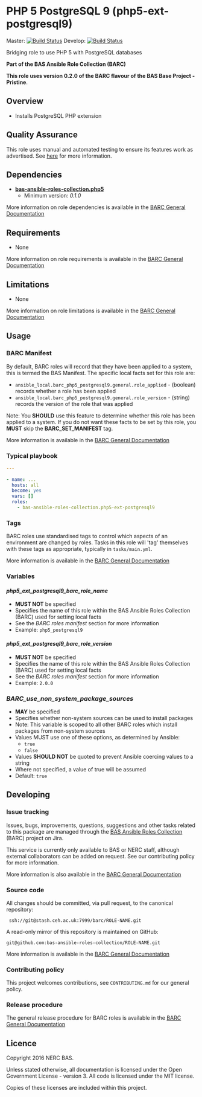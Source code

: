 # PHP 5 PostgreSQL 9 (php5-ext-postgresql9)
 
Master: [![Build Status](https://semaphoreci.com/api/v1/bas-ansible-roles-collection/php5-ext-postgresql9/branches/master/badge.svg)](https://semaphoreci.com/bas-ansible-roles-collection/php5-ext-postgresql9)
Develop: [![Build Status](https://semaphoreci.com/api/v1/bas-ansible-roles-collection/php5-ext-postgresql9/branches/develop/badge.svg)](https://semaphoreci.com/bas-ansible-roles-collection/php5-ext-postgresql9)
 
Bridging role to use PHP 5 with PostgreSQL databases
 
**Part of the BAS Ansible Role Collection (BARC)**
 
**This role uses version 0.2.0 of the BARC flavour of the BAS Base Project - Pristine**.
 
## Overview
 
* Installs PostgreSQL PHP extension
 
## Quality Assurance
 
This role uses manual and automated testing to ensure its features work as advertised. 
See [here](tests/README.md) for more information.
 
## Dependencies
 
* [**bas-ansible-roles-collection.php5**](https://galaxy.ansible.com/bas-ansible-roles-collection/php5)
  * Minimum version: *0.1.0*
 
More information on role dependencies is available in the 
[BARC General Documentation](
https://antarctica.hackpad.com/BARC-Overview-and-Policies-SzcHzHvitkt#:h=Role-dependencies)
 
## Requirements
 
* None
 
More information on role requirements is available in the 
[BARC General Documentation](
https://antarctica.hackpad.com/BARC-Overview-and-Policies-SzcHzHvitkt#:h=Role-requirements)
 
## Limitations
 
* None
 
More information on role limitations is available in the 
[BARC General Documentation](
https://antarctica.hackpad.com/BARC-Overview-and-Policies-SzcHzHvitkt#:h=Role-limitations)
 
## Usage
 
### BARC Manifest
 
By default, BARC roles will record that they have been applied to a system, this is termed the BAS Manifest.
The specific local facts set for this role are:
 
* `ansible_local.barc_php5_postgresql9.general.role_applied` - (boolean) records whether a role has been applied
* `ansible_local.barc_php5_postgresql9.general.role_version` - (string) records the version of the role that was applied
 
Note: You **SHOULD** use this feature to determine whether this role has been applied to a system.
If you do not want these facts to be set by this role, you **MUST** skip the **BARC_SET_MANIFEST** tag.
 
More information is available in the 
[BARC General Documentation](
https://antarctica.hackpad.com/BARC-Overview-and-Policies-SzcHzHvitkt#:h=Role-Manifest)
 
### Typical playbook
 
```yaml
---
 
- name: ...
  hosts: all
  become: yes
  vars: []
  roles:
    - bas-ansible-roles-collection.php5-ext-postgresql9
```
 
### Tags
 
BARC roles use standardised tags to control which aspects of an environment are changed by roles.
Tasks in this role will 'tag' themselves with these tags as appropriate, typically in `tasks/main.yml`.
 
More information is available in the
[BARC General Documentation](
https://antarctica.hackpad.com/BARC-Overview-and-Policies-SzcHzHvitkt#:h=Appendix-B---BARC-Standardised)
 
### Variables
 
#### *php5_ext_postgresql9_barc_role_name*
 
* **MUST NOT** be specified
* Specifies the name of this role within the BAS Ansible Roles Collection (BARC) used for setting local facts
* See the *BARC roles manifest* section for more information
* Example: `php5_postgresql9` 
 
#### *php5_ext_postgresql9_barc_role_version*
 
* **MUST NOT** be specified
* Specifies the name of this role within the BAS Ansible Roles Collection (BARC) used for setting local facts
* See the *BARC roles manifest* section for more information
* Example: `2.0.0` 
 
### *BARC_use_non_system_package_sources*
 
* **MAY** be specified
* Specifies whether non-system sources can be used to install packages
* Note: This variable is scoped to all other BARC roles which install packages from non-system sources
* Values MUST use one of these options, as determined by Ansible:
    * `true` 
    * `false` 
* Values **SHOULD NOT** be quoted to prevent Ansible coercing values to a string
* Where not specified, a value of true will be assumed
* Default: `true` 
 
## Developing
 
### Issue tracking
 
Issues, bugs, improvements, questions, suggestions and other tasks related to this package are managed through the 
[BAS Ansible Roles Collection](
https://jira.ceh.ac.uk/projects/BARC) (BARC) project on Jira.
 
This service is currently only available to BAS or NERC staff, although external collaborators can be added on request.
See our contributing policy for more information.
 
More information is also available in the
[BARC General Documentation](
https://antarctica.hackpad.com/BARC-Overview-and-Policies-SzcHzHvitkt#:h=Issue-Tracking)
 
### Source code
 
All changes should be committed, via pull request, to the canonical repository:
 
`
ssh://git@stash.ceh.ac.uk:7999/barc/ROLE-NAME.git` 
 
A read-only mirror of this repository is maintained on GitHub:
 
`git@github.com:bas-ansible-roles-collection/ROLE-NAME.git`
 
More information is available in the
[BARC General Documentation](
https://antarctica.hackpad.com/BARC-Overview-and-Policies-SzcHzHvitkt#:h=Source-Code)
 
### Contributing policy
 
This project welcomes contributions, see `CONTRIBUTING.md` for our general policy.
 
### Release procedure
 
The general release procedure for BARC roles is available in the
[BARC General Documentation](
https://antarctica.hackpad.com/BARC-Overview-and-Policies-SzcHzHvitkt#:h=Release-procedures)
 
## Licence
 
Copyright 2016 NERC BAS.
 
Unless stated otherwise, all documentation is licensed under the Open Government License - version 3.
All code is licensed under the MIT license.
 
Copies of these licenses are included within this project.
